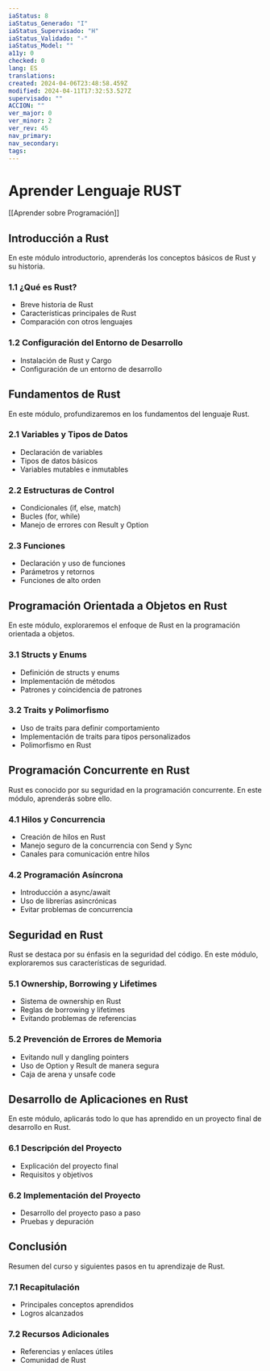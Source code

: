 ```yaml
---
iaStatus: 8
iaStatus_Generado: "I"
iaStatus_Supervisado: "H"
iaStatus_Validado: "-"
iaStatus_Model: ""
a11y: 0
checked: 0
lang: ES
translations: 
created: 2024-04-06T23:48:58.459Z
modified: 2024-04-11T17:32:53.527Z
supervisado: ""
ACCION: ""
ver_major: 0
ver_minor: 2
ver_rev: 45
nav_primary: 
nav_secondary: 
tags:
---
```

# Aprender Lenguaje RUST

[[Aprender sobre Programación]]

## Introducción a Rust

En este módulo introductorio, aprenderás los conceptos básicos de Rust y su historia.

### 1.1 ¿Qué es Rust?
   - Breve historia de Rust
   - Características principales de Rust
   - Comparación con otros lenguajes

### 1.2 Configuración del Entorno de Desarrollo
   - Instalación de Rust y Cargo
   - Configuración de un entorno de desarrollo

## Fundamentos de Rust

En este módulo, profundizaremos en los fundamentos del lenguaje Rust.

### 2.1 Variables y Tipos de Datos
   - Declaración de variables
   - Tipos de datos básicos
   - Variables mutables e inmutables

### 2.2 Estructuras de Control
   - Condicionales (if, else, match)
   - Bucles (for, while)
   - Manejo de errores con Result y Option

### 2.3 Funciones
   - Declaración y uso de funciones
   - Parámetros y retornos
   - Funciones de alto orden

## Programación Orientada a Objetos en Rust

En este módulo, exploraremos el enfoque de Rust en la programación orientada a objetos.

### 3.1 Structs y Enums
   - Definición de structs y enums
   - Implementación de métodos
   - Patrones y coincidencia de patrones

### 3.2 Traits y Polimorfismo
   - Uso de traits para definir comportamiento
   - Implementación de traits para tipos personalizados
   - Polimorfismo en Rust

## Programación Concurrente en Rust

Rust es conocido por su seguridad en la programación concurrente. En este módulo, aprenderás sobre ello.

### 4.1 Hilos y Concurrencia
   - Creación de hilos en Rust
   - Manejo seguro de la concurrencia con Send y Sync
   - Canales para comunicación entre hilos

### 4.2 Programación Asíncrona
   - Introducción a async/await
   - Uso de librerías asincrónicas
   - Evitar problemas de concurrencia

## Seguridad en Rust

Rust se destaca por su énfasis en la seguridad del código. En este módulo, exploraremos sus características de seguridad.

### 5.1 Ownership, Borrowing y Lifetimes
   - Sistema de ownership en Rust
   - Reglas de borrowing y lifetimes
   - Evitando problemas de referencias

### 5.2 Prevención de Errores de Memoria
   - Evitando null y dangling pointers
   - Uso de Option y Result de manera segura
   - Caja de arena y unsafe code

## Desarrollo de Aplicaciones en Rust

En este módulo, aplicarás todo lo que has aprendido en un proyecto final de desarrollo en Rust.

### 6.1 Descripción del Proyecto
   - Explicación del proyecto final
   - Requisitos y objetivos

### 6.2 Implementación del Proyecto
   - Desarrollo del proyecto paso a paso
   - Pruebas y depuración

## Conclusión

Resumen del curso y siguientes pasos en tu aprendizaje de Rust.

### 7.1 Recapitulación
   - Principales conceptos aprendidos
   - Logros alcanzados

### 7.2 Recursos Adicionales
   - Referencias y enlaces útiles
   - Comunidad de Rust

